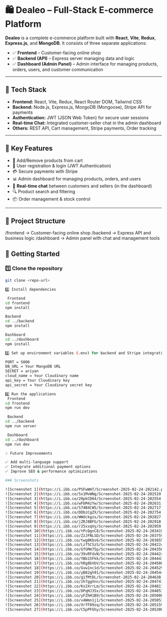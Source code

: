 # 🛍️ Dealeo – Full-Stack E-commerce Platform

**Dealeo** is a complete e-commerce platform built with **React**, **Vite**, **Redux**, **Express.js**, and **MongoDB**. It consists of three separate applications:

- ✅ **Frontend** – Customer-facing online shop  
- ✅ **Backend (API)** – Express server managing data and logic  
- ✅ **Dashboard (Admin Panel)** – Admin interface for managing products, orders, users, and customer communication

---

## 🚀 Tech Stack
- **Frontend:** React, Vite, Redux, React Router DOM, Tailwind CSS  
- **Backend:** Node.js, Express.js, MongoDB (Mongoose), Stripe API for payments  
- **Authentication:** JWT (JSON Web Token) for secure user sessions  
- **Real-time Chat:** Integrated customer-seller chat in the admin dashboard  
- **Others:** REST API, Cart management, Stripe payments, Order tracking  

---

## 🎯 Key Features
- 🛒 Add/Remove products from cart  
- 👤 User registration & login (JWT Authentication)  
- 💳 Secure payments with Stripe  
- 📊 Admin dashboard for managing products, orders, and users  
- 💬 **Real-time chat** between customers and sellers (in the dashboard)  
- 🔍 Product search and filtering  
- 📦 Order management & stock control  

---

## 📁 Project Structure
/frontend → Customer-facing online shop
/backend → Express API and business logic
/dashboard → Admin panel with chat and management tools

## 📌 Getting Started

### 1️⃣ Clone the repository
```bash
git clone <repo-url>

2️⃣ Install dependencies

 Frontend
cd frontend
npm install

Backend
cd ../backend
npm install

Dashboard
cd ../dashboard
npm install

3️⃣ Set up environment variables (.env) for backend and Stripe integration

PORT = 5000
DB_URL = Your MangoDB URL
SECRET = ariyan
cloud_name = Your Cloudinary name
api_key = Your Cloudinary key
api_secret = Your Cloudinary secret key

4️⃣ Run the applications
 Frontend
cd frontend
npm run dev

 Backend
cd ../backend
npm run server

 Dashboard
cd ../dashboard
npm run dev

💡 Future Improvements

✅ Add multi-language support
✅ Integrate additional payment options
✅ Improve SEO & performance optimizations

### Screenshots

![Screenshot 1](https://i.ibb.co/PSFwWmT/Screenshot-2025-02-24-202142.png)
![Screenshot 2](https://i.ibb.co/5x1MvWNg/Screenshot-2025-02-24-202519.png)
![Screenshot 3](https://i.ibb.co/20pkCD64/Screenshot-2025-02-24-202554.png)
![Screenshot 4](https://i.ibb.co/wFbM4zYw/Screenshot-2025-02-24-202631.png)
![Screenshot 5](https://i.ibb.co/S74B4CWS/Screenshot-2025-02-24-202717.png)
![Screenshot 6](https://i.ibb.co/DDbzCgZX/Screenshot-2025-02-24-202754.png)
![Screenshot 7](https://i.ibb.co/WWdckgzs/Screenshot-2025-02-24-202827.png)
![Screenshot 8](https://i.ibb.co/jZRJ8BFG/Screenshot-2025-02-24-202918.png)
![Screenshot 9](https://i.ibb.co/r25xxqVy/Screenshot-2025-02-24-202959.png)
![Screenshot 10](https://i.ibb.co/tPcQgnC8/Screenshot-2025-02-24-203419.png)
![Screenshot 11](https://i.ibb.co/ZzJFNLSD/Screenshot-2025-02-24-203759.png)
![Screenshot 12](https://i.ibb.co/twg0Kbs6/Screenshot-2025-02-24-203855.png)
![Screenshot 13](https://i.ibb.co/Lzf5CSzS/Screenshot-2025-02-24-204224.png)
![Screenshot 14](https://i.ibb.co/GfGMm75p/Screenshot-2025-02-24-204350.png)
![Screenshot 15](https://i.ibb.co/39vRFdvN/Screenshot-2025-02-24-204424.png)
![Screenshot 16](https://i.ibb.co/YBb15Fkk/Screenshot-2025-02-24-204443.png)
![Screenshot 17](https://i.ibb.co/hRg8bVbV/Screenshot-2025-02-24-204508.png)
![Screenshot 18](https://i.ibb.co/Gvw1nc1d/Screenshot-2025-02-24-204529.png)
![Screenshot 19](https://i.ibb.co/yB82gh91/Screenshot-2025-02-24-204544.png)
![Screenshot 20](https://i.ibb.co/g1fMtDL/Screenshot-2025-02-24-204638.png)
![Screenshot 21](https://i.ibb.co/zh7ggXnn/Screenshot-2025-02-24-204741.png)
![Screenshot 22](https://i.ibb.co/Kx2XrrLm/Screenshot-2025-02-24-204817.png)
![Screenshot 23](https://i.ibb.co/DPqHJ3Sx/Screenshot-2025-02-24-204853.png)
![Screenshot 24](https://i.ibb.co/yFZhH1B9/Screenshot-2025-02-24-205008.png)
![Screenshot 25](https://i.ibb.co/v4Wmn1j1/Screenshot-2025-02-24-205053.png)
![Screenshot 26](https://i.ibb.co/XrfF89zq/Screenshot-2025-02-24-205159.png)
![Screenshot 27](https://i.ibb.co/C5pPFGhy/Screenshot-2025-02-24-205300.png)
